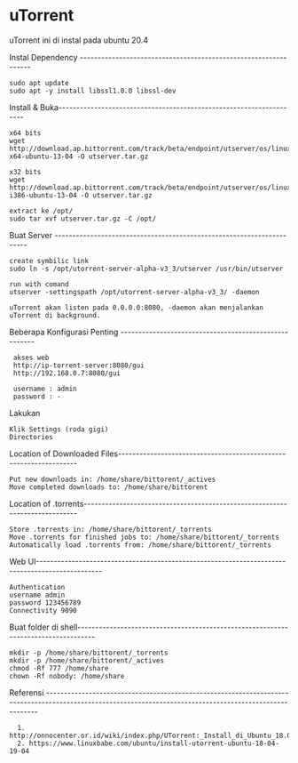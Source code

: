 # uTorrent
uTorrent ini di instal pada ubuntu 20.4

Instal Dependency ----------------------------------------------------------------
  
    sudo apt update
    sudo apt -y install libssl1.0.0 libssl-dev

Install & Buka--------------------------------------------------------------------
  
    x64 bits
    wget http://download.ap.bittorrent.com/track/beta/endpoint/utserver/os/linux-x64-ubuntu-13-04 -O utserver.tar.gz

    x32 bits
    wget http://download.ap.bittorrent.com/track/beta/endpoint/utserver/os/linux-i386-ubuntu-13-04 -O utserver.tar.gz

    extract ke /opt/
    sudo tar xvf utserver.tar.gz -C /opt/

Buat Server ----------------------------------------------------------------------
    
    create symbilic link
    sudo ln -s /opt/utorrent-server-alpha-v3_3/utserver /usr/bin/utserver
    
    run with comand
    utserver -settingspath /opt/utorrent-server-alpha-v3_3/ -daemon
    
    uTorrent akan listen pada 0.0.0.0:8080, -daemon akan menjalankan uTorrent di background.
    
Beberapa Konfigurasi Penting ------------------------------------------------------
      
     akses web
     http://ip-torrent-server:8080/gui
     http://192.168.0.7:8080/gui
     
     username : admin
     password : -
     
Lakukan

    Klik Settings (roda gigi)
    Directories
    
    
Location of Downloaded Files------------------------------------------------------------------

    Put new downloads in: /home/share/bittorent/_actives
    Move completed downloads to: /home/share/bittorent


Location of .torrents----------------------------------------------------------------------------

    Store .torrents in: /home/share/bittorent/_torrents
    Move .torrents for finished jobs to: /home/share/bittorent/_torrents
    Automatically load .torrents from: /home/share/bittorent/_torrents
    

Web UI------------------------------------------------------------------------------------------------

    Authentication
    username admin
    password 123456789
    Connectivity 9090
    
    
Buat folder di shell-----------------------------------------------------------------------------------
    
    mkdir -p /home/share/bittorent/_torrents
    mkdir -p /home/share/bittorent/_actives
    chmod -Rf 777 /home/share
    chown -Rf nobody: /home/share
    
   
   
 Referensi ----------------------------------------------------------------------------------------------------------------------------------------------------------
 
      1. http://onnocenter.or.id/wiki/index.php/UTorrent:_Install_di_Ubuntu_18.04
      2. https://www.linuxbabe.com/ubuntu/install-utorrent-ubuntu-18-04-19-04
    
    
    
    

